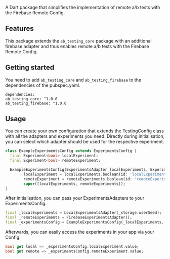 A Dart package that simplifies the implementation of remote a/b tests with the Firebase Remote Config.

## Features

This package extends the `ab_testing_core` package with an additional firebase adapter and thus enables remote a/b tests with the Firebase Remote Config.

## Getting started

You need to add `ab_testing_core` and `ab_testing_firebase` to the dependencies of the pubspec.yaml.

```
dependencies:
ab_testing_core: ^1.0.0
ab_testing_firebase: ^1.0.0
```

## Usage

You can create your own configuration that extends the TestingConfig class with all the adapters and experiments you need. Directly during initialisation, you can select which adapter should be used for the respective experiment.

```dart
class ExampleExperimentsConfig extends ExperimentsConfig {
  final Experiment<bool> localExperiment;
  final Experiment<bool> remoteExperiment;

  ExampleExperimentsConfig(ExperimentsAdapter localExperiments, ExperimentsAdapter remoteExperiments)
      : localExperiment = localExperiments.boolean(id: 'localExperiment'),
        remoteExperiment = remoteExperiments.boolean(id: 'remoteExperiment'),
        super([localExperiments, remoteExperiments]);
}
```

After initialisation, you can pass your ExperimentsAdapters to your ExperimentsConfig.

```dart
final _localExperiments = LocalExperimentsAdapter(_storage.userSeed);
final _remoteExperiments = FirebaseExperimentsAdapter();
final _experimentsConfig = ExampleExperimentsConfig(_localExperiments, _remoteExperiments);
```

Afterwards, you can easily access the experiments in your app via your Config.

```dart
bool get local => _experimentsConfig.localExperiment.value;
bool get remote => _experimentsConfig.remoteExperiment.value;
```